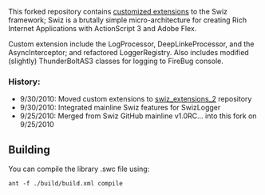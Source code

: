 This forked repository contains [customized extensions](http://wiki.github.com/ThomasBurleson/swiz-framework/) to the Swiz framework; Swiz is a brutally simple micro-architecture for creating Rich Internet Applications with ActionScript 3 and Adobe Flex.

Custom extension include the LogProcessor, DeepLinkeProcessor, and the AsyncInterceptor; and refactored LoggerRegistry.
Also includes modified (slightly) ThunderBoltAS3 classes for logging to FireBug console.

### History:

- 9/30/2010: Moved custom extensions to [swiz_extensions_2](http://github.com/ThomasBurleson/swiz-extensions_2) repository
- 9/30/2010: Integrated mainline Swiz features for SwizLogger  
- 9/25/2010: Merged from Swiz GitHub mainline v1.0RC... into this fork on 9/25/2010


## Building

You can compile the library .swc file using:

	ant -f ./build/build.xml compile